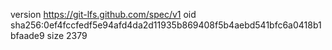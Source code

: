 version https://git-lfs.github.com/spec/v1
oid sha256:0ef4fccfedf5e94afd4da2d11935b869408f5b4aebd541bfc6a0418b1bfaade9
size 2379
